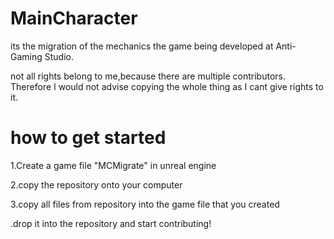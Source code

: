# MainCharacter


its the migration of the mechanics the game being developed at Anti-Gaming Studio.

not all rights belong to me,because there are multiple contributors. Therefore I would not advise copying the whole thing as I cant give rights to it.

# how to get started

1.Create a game file "MCMigrate" in unreal engine

2.copy the repository onto your computer

3.copy all files from repository into the game file that you created

.drop it into the repository and start contributing!

